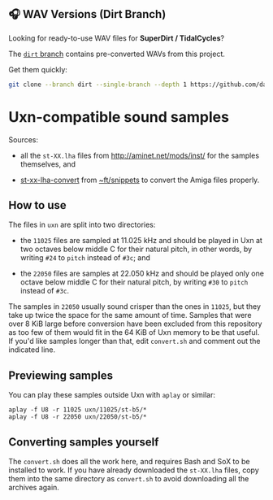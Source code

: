 
## 🎧 WAV Versions (Dirt Branch)

Looking for ready-to-use WAV files for **SuperDirt / TidalCycles**?

The [`dirt` branch](https://github.com/davehorner/uxn-st/tree/dirt) contains pre-converted WAVs from this project.

Get them quickly:

```bash
git clone --branch dirt --single-branch --depth 1 https://github.com/davehorner/uxn-st.git
```

# Uxn-compatible sound samples

Sources:

* all the `st-XX.lha` files from http://aminet.net/mods/inst/ for the samples themselves, and

* [st-xx-lha-convert](https://git.sr.ht/~ft/snippets/tree/master/item/st-xx-lha-convert) from [~ft/snippets](https://git.sr.ht/~ft/snippets) to convert the Amiga files properly.

## How to use

The files in `uxn` are split into two directories:

* the `11025` files are sampled at 11.025 kHz and should be played in Uxn at two octaves below middle C for their natural pitch, in other words, by writing `#24` to `pitch` instead of `#3c`; and

* the `22050` files are samples at 22.050 kHz and should be played only one octave below middle C for their natural pitch, by writing `#30` to `pitch` instead of `#3c`.

The samples in `22050` usually sound crisper than the ones in `11025`, but they take up twice the space for the same amount of time. Samples that were over 8 KiB large before conversion have been excluded from this repository as too few of them would fit in the 64 KiB of Uxn memory to be that useful. If you'd like samples longer than that, edit `convert.sh` and comment out the indicated line.

## Previewing samples

You can play these samples outside Uxn with `aplay` or similar:

```
aplay -f U8 -r 11025 uxn/11025/st-b5/*
aplay -f U8 -r 22050 uxn/22050/st-b5/*
```

## Converting samples yourself

The `convert.sh` does all the work here, and requires Bash and SoX to be installed to work. If you have already downloaded the `st-XX.lha` files, copy them into the same directory as `convert.sh` to avoid downloading all the archives again.

